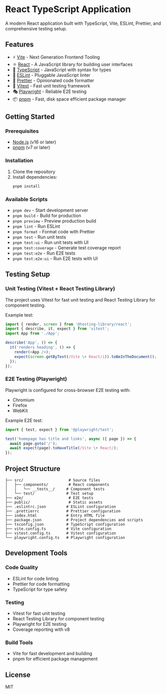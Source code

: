 # React TypeScript Application

A modern React application built with TypeScript, Vite, ESLint, Prettier, and comprehensive testing setup.

## Features

- ⚡️ [Vite](https://vitejs.dev/) - Next Generation Frontend Tooling
- ⚛️ [React](https://reactjs.org/) - A JavaScript library for building user interfaces
- 📘 [TypeScript](https://www.typescriptlang.org/) - JavaScript with syntax for types
- 🧹 [ESLint](https://eslint.org/) - Pluggable JavaScript linter
- 💅 [Prettier](https://prettier.io/) - Opinionated code formatter
- 🧪 [Vitest](https://vitest.dev/) - Fast unit testing framework
- 🎭 [Playwright](https://playwright.dev/) - Reliable E2E testing
- 📦 [pnpm](https://pnpm.io/) - Fast, disk space efficient package manager

## Getting Started

### Prerequisites

- [Node.js](https://nodejs.org/) (v16 or later)
- [pnpm](https://pnpm.io/) (v7 or later)

### Installation

1. Clone the repository
2. Install dependencies:
   ```bash
   pnpm install
   ```

### Available Scripts

- `pnpm dev` - Start development server
- `pnpm build` - Build for production
- `pnpm preview` - Preview production build
- `pnpm lint` - Run ESLint
- `pnpm format` - Format code with Prettier
- `pnpm test` - Run unit tests
- `pnpm test:ui` - Run unit tests with UI
- `pnpm test:coverage` - Generate test coverage report
- `pnpm test:e2e` - Run E2E tests
- `pnpm test:e2e:ui` - Run E2E tests with UI

## Testing Setup

### Unit Testing (Vitest + React Testing Library)

The project uses Vitest for fast unit testing and React Testing Library for component testing.

Example test:
```typescript
import { render, screen } from '@testing-library/react';
import { describe, it, expect } from 'vitest';
import App from './App';

describe('App', () => {
  it('renders heading', () => {
    render(<App />);
    expect(screen.getByText(/Vite \+ React/i)).toBeInTheDocument();
  });
});
```

### E2E Testing (Playwright)

Playwright is configured for cross-browser E2E testing with:
- Chromium
- Firefox
- WebKit

Example E2E test:
```typescript
import { test, expect } from '@playwright/test';

test('homepage has title and links', async ({ page }) => {
  await page.goto('/');
  await expect(page).toHaveTitle(/Vite \+ React/);
});
```

## Project Structure

```
├── src/                    # Source files
│   ├── components/         # React components
│   │   └── __tests__/     # Component tests
│   └── test/              # Test setup
├── e2e/                    # E2E tests
├── public/                 # Static assets
├── .eslintrc.json         # ESLint configuration
├── .prettierrc            # Prettier configuration
├── index.html             # Entry HTML file
├── package.json           # Project dependencies and scripts
├── tsconfig.json          # TypeScript configuration
├── vite.config.ts         # Vite configuration
├── vitest.config.ts       # Vitest configuration
└── playwright.config.ts   # Playwright configuration
```

## Development Tools

### Code Quality
- ESLint for code linting
- Prettier for code formatting
- TypeScript for type safety

### Testing
- Vitest for fast unit testing
- React Testing Library for component testing
- Playwright for E2E testing
- Coverage reporting with v8

### Build Tools
- Vite for fast development and building
- pnpm for efficient package management

## License

MIT

